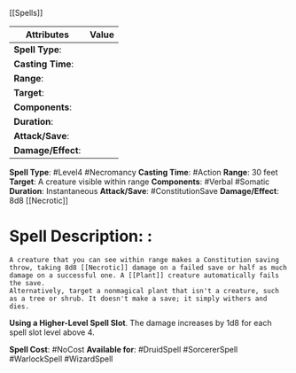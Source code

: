 [[Spells]] 

| Attributes         | Value |
| ------------------ | ----- |
| **Spell Type**:    |       |
| **Casting Time**:  |       |
| **Range**:         |       |
| **Target**:        |       |
| **Components**:    |       |
| **Duration**:      |       |
| **Attack/Save**:   |       |
| **Damage/Effect**: |       |

**Spell Type**: #Level4 #Necromancy 
**Casting Time**: #Action 
**Range**: 30 feet
**Target**: A creature visible within range
**Components**: #Verbal #Somatic 
**Duration**: Instantaneous
**Attack/Save**: #ConstitutionSave
**Damage/Effect**: 8d8 [[Necrotic]]

# Spell Description: : 
	A creature that you can see within range makes a Constitution saving throw, taking 8d8 [[Necrotic]] damage on a failed save or half as much damage on a successful one. A [[Plant]] creature automatically fails the save.
	Alternatively, target a nonmagical plant that isn't a creature, such as a tree or shrub. It doesn't make a save; it simply withers and dies.

**Using a Higher-Level Spell Slot**. The damage increases by 1d8 for each spell slot level above 4.

**Spell Cost**: #NoCost 
**Available for**: #DruidSpell #SorcererSpell #WarlockSpell #WizardSpell 